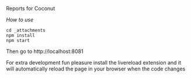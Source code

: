 Reports for Coconut

*How to use*


    cd _attachments
    npm install
    npm start


Then go to http://localhost:8081

For extra development fun pleasure install the livereload extension and it will automatically reload the page in your browser when the code changes
